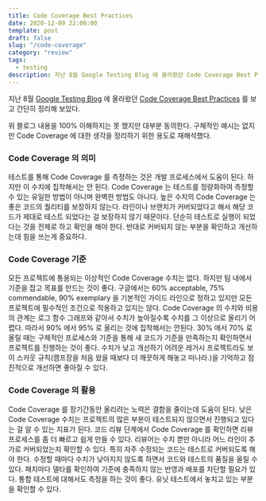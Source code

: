 ```yaml
---
title: Code Coverage Best Practices
date: 2020-12-09 22:00:00
template: post
draft: false
slug: "/code-coverage"
category: "review"
tags:
  - testing
description: 지난 8월 Google Testing Blog 에 올라왔던 Code Coverage Best Practices 를 보고 간단히 정리해 보았다.
---
```


지난 8월 [Google Testing Blog](https://testing.googleblog.com/) 에 올라왔던 [Code Coverage Best Practices](https://testing.googleblog.com/2020/08/code-coverage-best-practices.html) 를 보고 간단히 정리해 보았다.

위 블로그 내용을 100% 이해하지는 못 했지만 대부분 동의한다. 구체적인 예시는 없지만 Code Coverage 에 대한 생각을 정리하기 위한 용도로 재해석했다.

### Code Coverage 의 의미

테스트를 통해 Code Coverage 를 측정하는 것은 개발 프로세스에서 도움이 된다. 하지만 이 수치에 집착해서는 안 된다. Code Coverage 는 테스트를 정량화하여 측정할 수 있는 유일한 방법이 아니며 완벽한 방법도 아니다. 높은 수치의 Code Coverage 는 좋은 코드의 퀄리티를 보장하지 않는다. 라인이나 브랜치가 커버되었다고 해서 해당 코드가 제대로 테스트 되었다는 걸 보장하지 않기 때문이다. 단순히 테스트로 실행이 되었다는 것을 전제로 하고 확인을 해야 한다. 반대로 커버되지 않는 부분을 확인하고 개선하는데 힘을 쓰는게 중요하다.

### Code Coverage 기준

모든 프로젝트에 통용되는 이상적인 Code Coverage 수치는 없다. 하지만 팀 내에서 기준을 잡고 목표를 만드는 것이 좋다. 구글에서는 60% acceptable, 75% commendable, 90% exemplary 을 기본적인 가이드 라인으로 정하고 있지만 모든 프로젝트에 필수적인 조건으로 적용하고 있지는 않다. Code Coverage 의 수치와 비용의 관계는 로그 함수 그래프와 같아서 수치가 높아질수록 수치를 그 이상으로 올리기 어렵다. 따라서 90% 에서 95% 로 올리는 것에 집착해서는 안된다. 30% 에서 70% 로 올릴 때는 구체적인 프로세스와 기준을 통해 새 코드가 기준을 만족하는지 확인하면서 프로젝트를 진행하는 것이 좋다. 수치가 낮고 개선하기 어려운 레거시 프로젝트라도 보이 스카웃 규칙(캠프장을 처음 왔을 때보다 더 깨끗하게 해놓고 떠나라.)을 기억하고 점진적으로 개선하면 좋아질 수 있다.

### Code Coverage 의 활용

Code Coverage 를 장기간동안 올리려는 노력은 결함을 줄이는데 도움이 된다. 낮은 Code Coverage 수치는 프로젝트의 많은 부분이 테스트되지 않으면서 진행되고 있다는 걸 알 수 있는 지표가 된다. 코드 리뷰 단계에서 Code Coverage 를 확인하면 리뷰 프로세스를 좀 더 빠르고 쉽게 만들 수 있다. 리뷰어는 수치 뿐만 아니라 어느 라인이 추가로 커버되었는지 확인할 수 있다. 특히 자주 수정되는 코드는 테스트로 커버되도록 해야 한다. 수정할 때마다 수치가 낮아지지 않도록 하면서 코드와 테스트의 품질을 올릴 수 있다. 패치마다 델타를 확인하여 기준에 충족하지 않는 반영과 배포를 차단할 필요가 있다. 통합 테스트에 대해서도 측정을 하는 것이 좋다. 유닛 테스트에서 놓치고 있는 부분을 확인할 수 있다.
